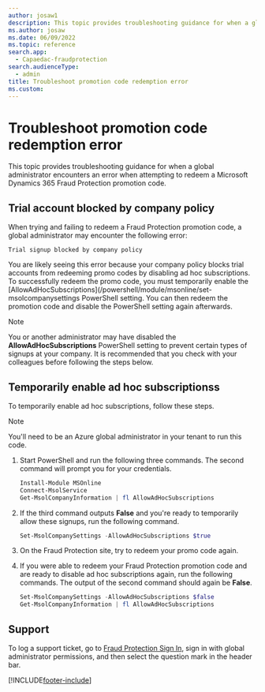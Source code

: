 ```yaml
---
author: josaw1
description: This topic provides troubleshooting guidance for when a global administrator encounters an error when attempting to redeem a Microsoft Dynamics 365 Fraud Protection promotion code.
ms.author: josaw
ms.date: 06/09/2022
ms.topic: reference
search.app: 
  - Capaedac-fraudprotection
search.audienceType:
  - admin
title: Troubleshoot promotion code redemption error
ms.custom:
---
```


# Troubleshoot promotion code redemption error

This topic provides troubleshooting guidance for when a global administrator encounters an error when attempting to redeem a Microsoft Dynamics 365 Fraud Protection promotion code.

## Trial account blocked by company policy

When trying and failing to redeem a Fraud Protection promotion code, a global administrator may encounter the following error: 

`Trial signup blocked by company policy`

You are likely seeing this error because your company policy blocks trial accounts from redeeming promo codes by disabling ad hoc subscriptions. To successfully redeem the promo code, you must temporarily enable the [AllowAdHocSubscriptions](/powershell/module/msonline/set-msolcompanysettings PowerShell setting. You can then redeem the promotion code and disable the PowerShell setting again afterwards.

> [!NOTE] 
> You or another administrator may have disabled the **AllowAdHocSubscriptions** PowerShell setting to prevent certain types of signups at your company. It is recommended that you check with your colleagues before following the steps below.

## Temporarily enable ad hoc subscriptionss

To temporarily enable ad hoc subscriptions, follow these steps.

> [!NOTE]
> You'll need to be an Azure global administrator in your tenant to run this code.

1. Start PowerShell and run the following three commands. The second command will prompt you for your credentials.

    ```PowerShell
    Install-Module MSOnline
    Connect-MsolService
    Get-MsolCompanyInformation | fl AllowAdHocSubscriptions
    ```

1. If the third command outputs **False** and you're ready to temporarily allow these signups, run the following command.

    ```PowerShell
    Set-MsolCompanySettings -AllowAdHocSubscriptions $true
    ```

1. On the Fraud Protection site, try to redeem your promo code again.
1. If you were able to redeem your Fraud Protection promotion code and are ready to disable ad hoc subscriptions again, run the following commands. The output of the second command should again be **False**.

    ```PowerShell
    Set-MsolCompanySettings -AllowAdHocSubscriptions $false
    Get-MsolCompanyInformation | fl AllowAdHocSubscriptions
    ```

## Support

To log a support ticket, go to [Fraud Protection Sign In](https://dfp.microsoft.com), sign in with global administrator permissions, and then select the question mark in the header bar.

[!INCLUDE[footer-include](includes/footer-banner.md)]
